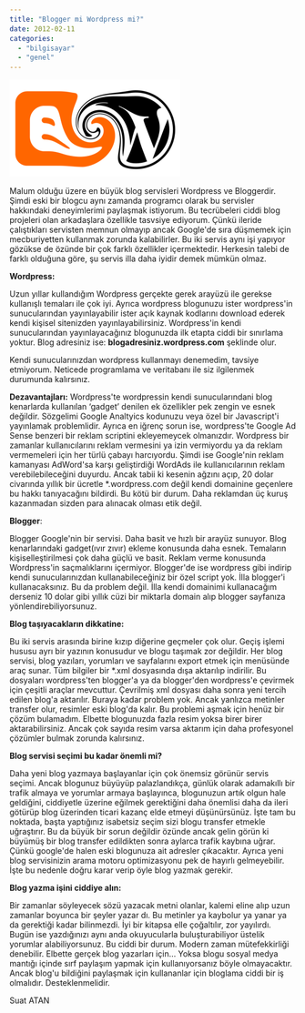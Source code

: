 ```yaml
---
title: "Blogger mi Wordpress mi?"
date: 2012-02-11
categories: 
  - "bilgisayar"
  - "genel"
---
```


[![](/images/561db-blogger-to-wordpress-converter-hit-kaybetmedenpng.png)](https://suatatan.wordpress.com/wp-content/uploads/2012/02/561db-blogger-to-wordpress-converter-hit-kaybetmedenpng.png)

Malum olduğu üzere en büyük blog servisleri Wordpress ve Bloggerdir. Şimdi eski bir blogcu aynı zamanda programcı olarak bu servisler hakkındaki deneyimlerimi paylaşmak istiyorum. Bu tecrübeleri ciddi blog projeleri olan arkadaşlara özellikle tasvsiye ediyorum. Çünkü ileride çalıştıkları servisten memnun olmayıp ancak Google'de sıra düşmemek için mecburiyetten kullanmak zorunda kalabilirler. Bu iki servis aynı işi yapıyor gözükse de özünde bir çok farklı özellikler içermektedir. Herkesin talebi de farklı olduğuna göre, şu servis illa daha iyidir demek mümkün olmaz. 

  

**Wordpress:**

Uzun yıllar kullandığım Wordpress gerçekte gerek arayüzü ile gerekse kullanışlı temaları ile çok iyi. Ayrıca wordpress blogunuzu ister wordpress'in sunucularından yayınlayabilir ister açık kaynak kodlarını download ederek kendi kişisel sitenizden yayınlayabilirsiniz. Wordpress'in kendi sunucularından yayınlayacağınız blogunuzda ilk etapta ciddi bir sınırlama yoktur. Blog adresiniz ise: **blogadresiniz.wordpress.com** şeklinde olur. 

Kendi sunucularınızdan wordpress kullanmayı denemedim, tavsiye etmiyorum. Neticede programlama ve veritabanı ile siz ilgilenmek durumunda kalırsınız.

**Dezavantajları:** Wordpress'te wordpressin kendi sunucularındani blog kenarlarda kullanılan ‘gadget’ denilen ek özellikler pek zengin ve esnek değildir. Sözgelimi Google Analtyics kodunuzu veya özel bir Javascript'i yayınlamak problemlidir. Ayrıca en iğrenç sorun ise, wordpress'te Google Ad Sense benzeri bir reklam scriptini ekleyemeycek olmanızdır. Wordpress bir zamanlar kullanıcılarını reklam vermesini ya izin vermiyordu ya da reklam vermemeleri için her türlü çabayı harcıyordu. Şimdi ise Google'nin reklam kamanyası AdWord'sa karşı geliştirdiği WordAds ile kullanıcılarının reklam verebilebileceğini duyurdu. Ancak tabii ki kesenin ağzını açıp, 20 dolar civarında yıllık bir ücretle \*.wordpress.com değil kendi domainine geçenlere bu hakkı tanıyacağını bildirdi. Bu kötü bir durum. Daha reklamdan üç kuruş kazanmadan sizden para alınacak olması etik değil.

  

**Blogger**:

Blogger Google'nin bir servisi. Daha basit ve hızlı bir arayüz sunuyor. Blog kenarlarındaki gadget(ıvır zıvır) ekleme konusunda daha esnek. Temaların kişiselleştirilmesi çok daha güçlü ve basit. Reklam verme konusunda Wordpress'in saçmalıklarını içermiyor. Blogger'de ise wordpress gibi indirip kendi sunucularınızdan kullanabileceğiniz bir özel script yok. İlla blogger'i kullanacaksınız. Bu da problem değil. İlla kendi domainimi kullanacağım derseniz 10 dolar gibi yıllık cüzi bir miktarla domain alıp blogger sayfanıza yönlendirebiliyorsunuz.

  

**Blog taşıyacakların dikkatine:**

Bu iki servis arasında birine kızıp diğerine geçmeler çok olur. Geçiş işlemi hususu ayrı bir yazının konusudur ve blogu taşımak zor değildir. Her blog servisi, blog yazıları, yorumları ve sayfalarını export etmek için menüsünde araç sunar. Tüm bilgiler bir \*.xml dosyasında dışa aktarılıp indirilir. Bu dosyaları wordpress'ten blogger'a ya da blogger'den wordpress'e çevirmek için çeşitli araçlar mevcuttur. Çevrilmiş xml dosyası daha sonra yeni tercih edilen blog'a aktarılır. Buraya kadar problem yok. Ancak yanlızca metinler transfer olur, resimler eski blog'da kalır. Bu problemi aşmak için henüz bir çözüm bulamadım. Elbette blogunuzda fazla resim yoksa birer birer aktarabilirsiniz. Ancak çok sayıda resim varsa aktarım için daha profesyonel çözümler bulmak zorunda kalırsınız.

  

**Blog servisi seçimi bu kadar önemli mi?**

Daha yeni blog yazmaya başlayanlar için çok önemsiz görünür servis seçimi. Ancak blogunuz büyüyüp palazlandıkça, günlük olarak adamakıllı bir trafik almaya ve yorumlar armaya başlayınca, blogunuzun artık olgun hale geldiğini, ciddiyetle üzerine eğilmek gerektiğini daha önemlisi daha da ileri götürüp blog üzerinden ticari kazanç elde etmeyi düşünürsünüz. İşte tam bu noktada, başta yaptığınız isabetsiz seçim sizi blogu transfer etmekle uğraştırır. Bu da büyük bir sorun değildir özünde ancak gelin görün ki büyümüş bir blog transfer edildikten sonra aylarca trafik kaybına uğrar. Çünkü google'de halen eski blogunuza ait adresler çıkacaktır. Ayrıca yeni blog servisinizin arama motoru optimizasyonu pek de hayırlı gelmeyebilir. İşte bu nedenle doğru karar verip öyle blog yazmak gerekir.

  

**Blog yazma işini ciddiye alın:**

Bir zamanlar söyleyecek sözü yazacak metni olanlar, kalemi eline alıp uzun zamanlar boyunca bir şeyler yazar dı. Bu metinler ya kaybolur ya yanar ya da gerektiği kadar bilinmezdi. İyi bir kitapsa elle çoğaltılır, zor yayılırdı. Bugün ise yazdığınızı aynı anda okuyucularla buluşturabiliyor üstelik yorumlar alabiliyorsunuz. Bu ciddi bir durum. Modern zaman mütefekkirliği denebilir. Elbette gerçek blog yazarları için… Yoksa blogu sosyal medya mantığı içinde sırf paylaşım yapmak için kullanıyorsanız böyle olmayacaktır. Ancak blog'u bildiğini paylaşmak için kullananlar için bloglama ciddi bir iş olmalıdır. Desteklenmelidir.

  

Suat ATAN
